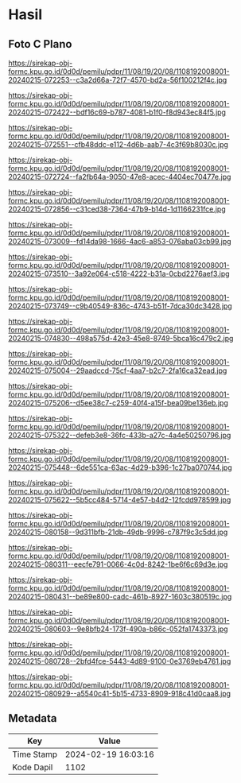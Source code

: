 # Hasil

## Foto C Plano

https://sirekap-obj-formc.kpu.go.id/0d0d/pemilu/pdpr/11/08/19/20/08/1108192008001-20240215-072253--c3a2d66a-72f7-4570-bd2a-56f100212f4c.jpg

https://sirekap-obj-formc.kpu.go.id/0d0d/pemilu/pdpr/11/08/19/20/08/1108192008001-20240215-072422--bdf16c69-b787-4081-b1f0-f8d943ec84f5.jpg

https://sirekap-obj-formc.kpu.go.id/0d0d/pemilu/pdpr/11/08/19/20/08/1108192008001-20240215-072551--cfb48ddc-e112-4d6b-aab7-4c3f69b8030c.jpg

https://sirekap-obj-formc.kpu.go.id/0d0d/pemilu/pdpr/11/08/19/20/08/1108192008001-20240215-072724--fa2fb64a-9050-47e8-acec-4404ec70477e.jpg

https://sirekap-obj-formc.kpu.go.id/0d0d/pemilu/pdpr/11/08/19/20/08/1108192008001-20240215-072856--c31ced38-7364-47b9-b14d-1d1166231fce.jpg

https://sirekap-obj-formc.kpu.go.id/0d0d/pemilu/pdpr/11/08/19/20/08/1108192008001-20240215-073009--fd14da98-1666-4ac6-a853-076aba03cb99.jpg

https://sirekap-obj-formc.kpu.go.id/0d0d/pemilu/pdpr/11/08/19/20/08/1108192008001-20240215-073510--3a92e064-c518-4222-b31a-0cbd2276aef3.jpg

https://sirekap-obj-formc.kpu.go.id/0d0d/pemilu/pdpr/11/08/19/20/08/1108192008001-20240215-073749--c9b40549-836c-4743-b51f-7dca30dc3428.jpg

https://sirekap-obj-formc.kpu.go.id/0d0d/pemilu/pdpr/11/08/19/20/08/1108192008001-20240215-074830--498a575d-42e3-45e8-8749-5bca16c479c2.jpg

https://sirekap-obj-formc.kpu.go.id/0d0d/pemilu/pdpr/11/08/19/20/08/1108192008001-20240215-075004--29aadccd-75cf-4aa7-b2c7-2fa16ca32ead.jpg

https://sirekap-obj-formc.kpu.go.id/0d0d/pemilu/pdpr/11/08/19/20/08/1108192008001-20240215-075206--d5ee38c7-c259-40f4-a15f-bea09be136eb.jpg

https://sirekap-obj-formc.kpu.go.id/0d0d/pemilu/pdpr/11/08/19/20/08/1108192008001-20240215-075322--defeb3e8-36fc-433b-a27c-4a4e50250796.jpg

https://sirekap-obj-formc.kpu.go.id/0d0d/pemilu/pdpr/11/08/19/20/08/1108192008001-20240215-075448--6de551ca-63ac-4d29-b396-1c27ba070744.jpg

https://sirekap-obj-formc.kpu.go.id/0d0d/pemilu/pdpr/11/08/19/20/08/1108192008001-20240215-075622--5b5cc484-5714-4e57-b4d2-12fcdd978599.jpg

https://sirekap-obj-formc.kpu.go.id/0d0d/pemilu/pdpr/11/08/19/20/08/1108192008001-20240215-080158--9d311bfb-21db-49db-9996-c787f9c3c5dd.jpg

https://sirekap-obj-formc.kpu.go.id/0d0d/pemilu/pdpr/11/08/19/20/08/1108192008001-20240215-080311--eecfe791-0066-4c0d-8242-1be6f6c69d3e.jpg

https://sirekap-obj-formc.kpu.go.id/0d0d/pemilu/pdpr/11/08/19/20/08/1108192008001-20240215-080431--be89e800-cadc-461b-8927-1603c380519c.jpg

https://sirekap-obj-formc.kpu.go.id/0d0d/pemilu/pdpr/11/08/19/20/08/1108192008001-20240215-080603--9e8bfb24-173f-490a-b86c-052fa1743373.jpg

https://sirekap-obj-formc.kpu.go.id/0d0d/pemilu/pdpr/11/08/19/20/08/1108192008001-20240215-080728--2bfd4fce-5443-4d89-9100-0e3769eb4761.jpg

https://sirekap-obj-formc.kpu.go.id/0d0d/pemilu/pdpr/11/08/19/20/08/1108192008001-20240215-080929--a5540c41-5b15-4733-8909-918c41d0caa8.jpg


## Metadata

| Key        | Value               |
| ---------- | ------------------- |
| Time Stamp | 2024-02-19 16:03:16 |
| Kode Dapil | 1102                |



